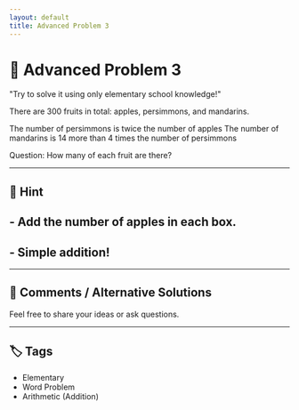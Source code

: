 ```yaml
---
layout: default
title: Advanced Problem 3
---
```


# 🧮 Advanced Problem 3

"Try to solve it using only elementary school knowledge!"

There are 300 fruits in total: apples, persimmons, and mandarins.

The number of persimmons is twice the number of apples
The number of mandarins is 14 more than 4 times the number of persimmons

Question:
How many of each fruit are there?

---

## 📝 Hint

## - Add the number of apples in each box.
## - Simple addition!

---

## 💬 Comments / Alternative Solutions

Feel free to share your ideas or ask questions.

---

## 🏷 Tags

- Elementary 
- Word Problem  
- Arithmetic (Addition)
